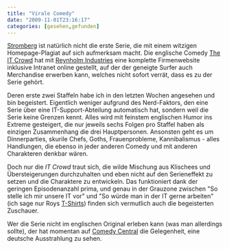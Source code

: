 ```yaml
---
title: "Virale Comedy"
date: "2009-11-01T23:16:17"
categories: [gesehen,gefunden]
---
```


[Stromberg](/blog/2009/10/29/linkschleuder/) ist natürlich nicht die erste Serie, die mit einem witzigen Homepage-Plagiat auf sich aufmerksam macht. Die englische Comedy [The IT Crowd](http://www.theitcrowd.co.uk/) hat mit [Reynholm Industries](http://www.reynholm.co.uk/) eine komplette Firmenwebsite inklusive Intranet online gestellt, auf der der geneigte Surfer auch Merchandise erwerben kann, welches nicht sofort verrät, dass es zu der Serie gehört.

Deren erste zwei Staffeln habe ich in den letzten Wochen angesehen und bin begeistert. Eigentlich weniger aufgrund des Nerd-Faktors, den eine Serie über eine IT-Support-Abteilung automatisch hat, sondern weil die Serie keine Grenzen kennt. Alles wird mit feinstem englischen Humor ins Extreme gesteigert, die nur jeweils sechs Folgen pro Staffel haben als einzigen Zusammenhang die drei Hauptpersonen. Ansonsten geht es um Dinnerparties, skurile Chefs, Goths, Frauenprobleme, Kannibalismus - alles Handlungen, die ebenso in jeder anderen Comedy und mit anderen Charakteren denkbar wären.

Doch nur die *IT Crowd* traut sich, die wilde Mischung aus Klischees und Übersteigerungen durchzuhalten und eben nicht auf den Serieneffekt zu setzen und die Charaktere zu entwickeln. Das funktioniert dank der geringen Episodenanzahl prima, und genau in der Grauzone zwischen "So stelle ich mir unsere IT vor" und "So würde man in der IT gerne arbeiten" (ich sage nur Roys [T-Shirts](http://hideyourarms.com/tag/it-crowd/)) finden sich vermutlich auch die begeisterten Zuschauer.

Wer die Serie nicht im englischen Original erleben kann (was man allerdings sollte), der hat momentan auf [Comedy Central](http://www.comedycentral.de/index.php/Shows/Detail/id/1583388/name/The%2BIT%2BCrowd) die Gelegenheit, eine deutsche Ausstrahlung zu sehen.
